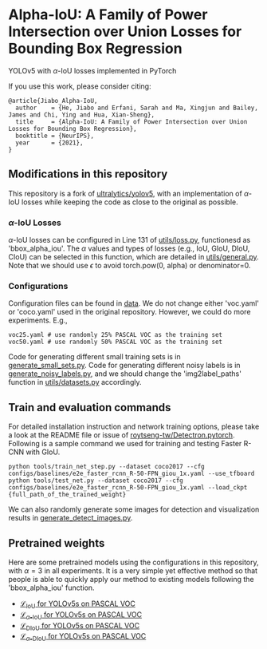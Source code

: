 # Alpha-IoU: A Family of Power Intersection over Union Losses for Bounding Box Regression

YOLOv5 with $\alpha$-IoU losses implemented in PyTorch

If you use this work, please consider citing:

```
@article{Jiabo_Alpha-IoU,
  author    = {He, Jiabo and Erfani, Sarah and Ma, Xingjun and Bailey, James and Chi, Ying and Hua, Xian-Sheng},
  title     = {Alpha-IoU: A Family of Power Intersection over Union Losses for Bounding Box Regression},
  booktitle = {NeurIPS},
  year      = {2021},
}
```

## Modifications in this repository

This repository is a fork of [ultralytics/yolov5](https://github.com/ultralytics/yolov5), with an implementation of $\alpha$-IoU losses while keeping the code as close to the original as possible.

### $\alpha$-IoU Losses

$\alpha$-IoU losses can be configured in Line 131 of [utils/loss.py](), functionesd as 'bbox_alpha_iou'. The $\alpha$ values and types of losses (e.g., IoU, GIoU, DIoU, CIoU) can be selected in this function, which are detailed in [utils/general.py](). Note that we should use $\epsilon$ to avoid torch.pow(0, alpha) or denominator=0.

### Configurations

Configuration files can be found in [data](). We do not change either 'voc.yaml' or 'coco.yaml' used in the original repository. However, we could do more experiments. E.g.,

```
voc25.yaml # use randomly 25% PASCAL VOC as the training set
voc50.yaml # use randomly 50% PASCAL VOC as the training set
```

Code for generating different small training sets is in [generate_small_sets.py](). Code for generating different noisy labels is in [generate_noisy_labels.py](), and we should change the 'img2label_paths' function in [utils/datasets.py]() accordingly.


## Train and evaluation commands

For detailed installation instruction and network training options, please take a look at the README file or issue of [roytseng-tw/Detectron.pytorch](https://github.com/roytseng-tw/Detectron.pytorch). Following is a sample command we used for training and testing Faster R-CNN with GIoU.

```
python tools/train_net_step.py --dataset coco2017 --cfg configs/baselines/e2e_faster_rcnn_R-50-FPN_giou_1x.yaml --use_tfboard
python tools/test_net.py --dataset coco2017 --cfg configs/baselines/e2e_faster_rcnn_R-50-FPN_giou_1x.yaml --load_ckpt {full_path_of_the_trained_weight}
```

We can also randomly generate some images for detection and visualization results in [generate_detect_images.py]().

## Pretrained weights

Here are some pretrained models using the configurations in this repository, with $\alpha=3$ in all experiments. It is a very simple yet effective method so that people is able to quickly apply our method to existing models following the 'bbox_alpha_iou' function.

 - [$\mathcal{L}_{\textrm{IoU}}$ for YOLOv5s on PASCAL VOC]()
 - [$\mathcal{L}_{\alpha \textrm{-IoU}}$ for YOLOv5s on PASCAL VOC]()
 - [$\mathcal{L}_{\textrm{DIoU}}$ for YOLOv5s on PASCAL VOC]()
 - [$\mathcal{L}_{\alpha \textrm{-DIoU}}$ for YOLOv5s on PASCAL VOC]()

